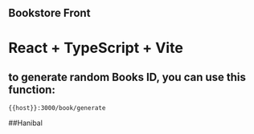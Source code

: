## Bookstore Front

# React + TypeScript + Vite

## to generate random Books  ID, you can use this function:
```
{{host}}:3000/book/generate

```

##Hanibal